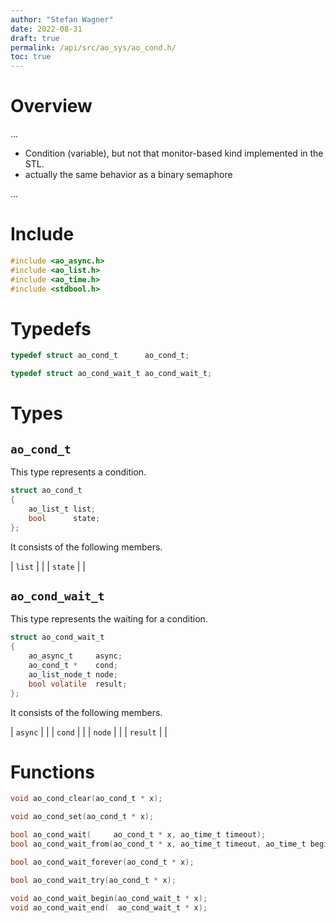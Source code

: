 ```yaml
---
author: "Stefan Wagner"
date: 2022-08-31
draft: true
permalink: /api/src/ao_sys/ao_cond.h/
toc: true
---
```


# Overview

...

- Condition (variable), but not that monitor-based kind implemented in the STL.
- actually the same behavior as a binary semaphore

...

# Include

```c
#include <ao_async.h>
#include <ao_list.h>
#include <ao_time.h>
#include <stdbool.h>
```

# Typedefs

```c
typedef struct ao_cond_t      ao_cond_t;
```

```c
typedef struct ao_cond_wait_t ao_cond_wait_t;
```

# Types

## `ao_cond_t`

This type represents a condition.

```c
struct ao_cond_t
{
    ao_list_t list;
    bool      state;
};
```

It consists of the following members.

| `list` | |
| `state` | |

## `ao_cond_wait_t`

This type represents the waiting for a condition.

```c
struct ao_cond_wait_t
{
    ao_async_t     async;
    ao_cond_t *    cond;
    ao_list_node_t node;
    bool volatile  result;
};
```

It consists of the following members.

| `async` | |
| `cond` | |
| `node` | |
| `result` | |

# Functions

```c
void ao_cond_clear(ao_cond_t * x);
```

```c
void ao_cond_set(ao_cond_t * x);
```

```c
bool ao_cond_wait(     ao_cond_t * x, ao_time_t timeout);
bool ao_cond_wait_from(ao_cond_t * x, ao_time_t timeout, ao_time_t beginning);
```

```c
bool ao_cond_wait_forever(ao_cond_t * x);
```

```c
bool ao_cond_wait_try(ao_cond_t * x);
```

```c
void ao_cond_wait_begin(ao_cond_wait_t * x);
void ao_cond_wait_end(  ao_cond_wait_t * x);
```
